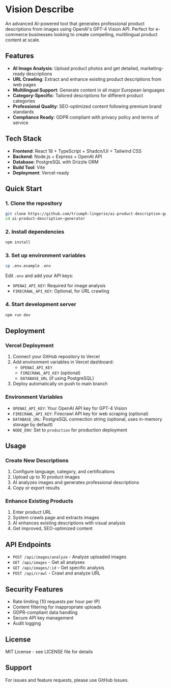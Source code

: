 # Vision Describe

An advanced AI-powered tool that generates professional product descriptions from images using OpenAI's GPT-4 Vision API. Perfect for e-commerce businesses looking to create compelling, multilingual product content at scale.

## Features

- **AI Image Analysis**: Upload product photos and get detailed, marketing-ready descriptions
- **URL Crawling**: Extract and enhance existing product descriptions from web pages
- **Multilingual Support**: Generate content in all major European languages
- **Category-Specific**: Tailored descriptions for different product categories
- **Professional Quality**: SEO-optimized content following premium brand standards
- **Compliance Ready**: GDPR compliant with privacy policy and terms of service

## Tech Stack

- **Frontend**: React 18 + TypeScript + Shadcn/UI + Tailwind CSS
- **Backend**: Node.js + Express + OpenAI API
- **Database**: PostgreSQL with Drizzle ORM
- **Build Tool**: Vite
- **Deployment**: Vercel-ready

## Quick Start

### 1. Clone the repository
```bash
git clone https://github.com/triumph-lingerie/ai-product-description-generator.git
cd ai-product-description-generator
```

### 2. Install dependencies
```bash
npm install
```

### 3. Set up environment variables
```bash
cp .env.example .env
```
Edit `.env` and add your API keys:
- `OPENAI_API_KEY`: Required for image analysis
- `FIRECRAWL_API_KEY`: Optional, for URL crawling

### 4. Start development server
```bash
npm run dev
```

## Deployment

### Vercel Deployment
1. Connect your GitHub repository to Vercel
2. Add environment variables in Vercel dashboard:
   - `OPENAI_API_KEY`
   - `FIRECRAWL_API_KEY` (optional)
   - `DATABASE_URL` (if using PostgreSQL)
3. Deploy automatically on push to main branch

### Environment Variables
- `OPENAI_API_KEY`: Your OpenAI API key for GPT-4 Vision
- `FIRECRAWL_API_KEY`: Firecrawl API key for web scraping (optional)
- `DATABASE_URL`: PostgreSQL connection string (optional, uses in-memory storage by default)
- `NODE_ENV`: Set to `production` for production deployment

## Usage

### Create New Descriptions
1. Configure language, category, and certifications
2. Upload up to 10 product images
3. AI analyzes images and generates professional descriptions
4. Copy or export results

### Enhance Existing Products
1. Enter product URL
2. System crawls page and extracts images
3. AI enhances existing descriptions with visual analysis
4. Get improved, SEO-optimized content

## API Endpoints

- `POST /api/images/analyze` - Analyze uploaded images
- `GET /api/images` - Get all analyses
- `GET /api/images/:id` - Get specific analysis
- `POST /api/crawl` - Crawl and analyze URL

## Security Features

- Rate limiting (10 requests per hour per IP)
- Content filtering for inappropriate uploads
- GDPR-compliant data handling
- Secure API key management
- Audit logging

## License

MIT License - see LICENSE file for details

## Support

For issues and feature requests, please use GitHub Issues.